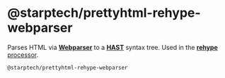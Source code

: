 # @starptech/prettyhtml-rehype-webparser

Parses HTML via [**Webparser**](https://github.com/Prettyhtml/prettyhtml/tree/master/packages/webparser) to a [**HAST**](https://github.com/syntax-tree/hast) syntax tree. Used in the [**rehype**
processor](https://github.com/rehypejs/rehype/blob/master/packages/rehype).

```
@starptech/prettyhtml-rehype-webparser
```
